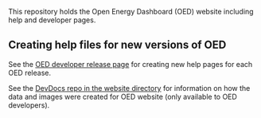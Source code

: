 This repository holds the Open Energy Dashboard (OED) website including help and developer pages.

## Creating help files for new versions of OED

See the [OED developer release page](https://openenergydashboard.github.io/developer/release.html) for creating new help pages for each OED release.

See the [DevDocs repo in the website directory](https://github.com/OpenEnergyDashboard/DevDocs/tree/main/website) for information on how the data and images were created for OED website (only available to OED developers).
